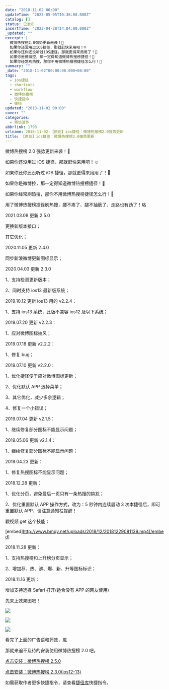 ```yaml
---
date: "2018-11-02 00:00"
updateTime: "2023-05-05T10:36:00.000Z"
catalog: []
status: 已发布
insertTime: "2023-04-28T14:04:00.000Z"
_updated: ""
excerpt: |-
  微博热搜榜2.0强势更新来袭！
  如果你还没用过iOS捷径，那就赶快来用吧！☺️
  如果你还你还没听过iOS捷径，那就更得来用用了！
  如果你是微博控，那一定得知道微博热搜榜捷径！
  如果你经常刷热搜，那你不用微博热搜榜捷径怎么行！
summary: ""
_date: "2018-11-02T00:00:00.000+08:00"
tags:
  - ios捷径
  - shortcuts
  - workflow
  - 微博热搜榜
  - 快捷指令
  - 捷径
updated: "2018-11-02 00:00"
cover: ""
categories:
  - 燕坊清作
abbrlink: 1798
urlname: 2018-11-02-【原创】ios捷径：微博热搜榜2.0强势更新
title: 【原创】ios捷径：微博热搜榜2.0强势更新
---
```


微博热搜榜 2.0 强势更新来袭！

如果你还没用过 iOS 捷径，那就赶快来用吧！☺️

如果你还你还没听过 iOS 捷径，那就更得来用用了！

如果你是微博控，那一定得知道微博热搜榜捷径！

如果你经常刷热搜，那你不用微博热搜榜捷径怎么行！

用了微博热搜榜捷径刷热搜，腰不疼了、腿不抽筋了、走路也有劲了！珞

2021.03.08 更新 2.5.0

更换新版本接口；

其它优化；

2020.11.05 更新 2.4.0

同步新浪微博更新图标显示；

2020.04.03 更新 2.3.0

1、支持检测更新版本；

2、同时支持 ios13 最新版系统；

2019.10.12 更新 ios13 用的 v2.2.4：

1、支持 ios13 系统，此版不兼容 ios12 及以下系统；

2019.07.20 更新 v2.2.3：

1、应对微博图标抽风；

2019.07.18 更新 v2.2.2：

1、修复 bug；

2019.07.10 更新 v2.2.0：

1、优化捷径便于应对微博图标更新；

2、优化默认 APP 选择菜单；

3、其它优化，减少多余逻辑；

4、修复一个小错误；

2019.07.04 更新 v2.1.5：

1、继续修复部分图标不能显示问题；

2019.05.06 更新 v2.1.4：

1、继续修复部分图标不能显示问题；

2019.04.23 更新：

1、修复热搜图标不能显示问题；

2018.12.28 更新：

1、优化分页，避免最后一页只有一条热搜的尴尬；

2、优化重置默认 APP 操作方式，改为：5 秒钟内连续启动 3 次本捷径后，即可重置默认 APP，请注意通知栏提醒！

戳视频 get 这个技能：

[embed]http://www.bmqy.net/uploads/2018/12/20181229081139.mp4[/embed]

2018.11.28 更新：

1、支持热搜榜和上升榜分页显示；

2、增加荐、热、沸、爆、新、升等图标标识；

2018.11.16 更新：

增加支持选择 Safari 打开(适合没有 APP 的网友使用)

先来上效果图吧！

![](https://image.bmqy.net/upload/Fto5o-5ea0sNMlW_75VgGJCv2AcJ.jpg)

![](https://image.bmqy.net/upload/Fto5o-5ea0sNMlW_75VgGJCv2AcJ.jpg)

![](https://image.bmqy.net/upload/Fto5o-5ea0sNMlW_75VgGJCv2AcJ.jpg)

看完了上面的广告语和药效，嵐

那就来迫不及待的安装使用微博热搜榜 2.0 吧。

[点击安装：微博热搜榜 2.5.0](https://www.icloud.com/shortcuts/38a399ddabee4781810605463ac724ea)

[点击安装：微博热搜榜 2.3.0(ios12-13)](https://www.icloud.com/shortcuts/cbd965724a80416cbc3645f7a4c69cd6)

如需获取作者更多快捷指令，请查看[捷径库](https://www.bmqy.net/2342.html)快捷指令。
